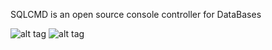 
SQLCMD is an open source console controller for DataBases

![alt tag](http://i.imgur.com/T1RezfA.png)
![alt tag](http://i.imgur.com/da3wfAl.png) 


